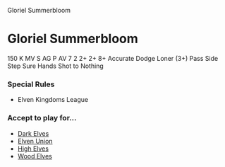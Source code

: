 ﻿
Gloriel Summerbloom

# Gloriel Summerbloom

150 K
MV
S
AG
P
AV
7
2
2+
2+
8+
Accurate
Dodge
Loner (3+)
Pass
Side Step
Sure Hands
Shot to Nothing
### Special Rules
* Elven Kingdoms League
### Accept to play for...
* [Dark Elves](../teams/Dark_Elves.md)
* [Elven Union](../teams/Elven_Union.md)
* [High Elves](../teams/High_Elves.md)
* [Wood Elves](../teams/Wood_Elves.md)